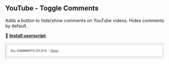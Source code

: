 ## YouTube - Toggle Comments

Adds a button to hide/show comments on YouTube videos. Hides comments by default.

🚀 **[Install userscript](https://github.com/arthurhammer/userscripts/raw/master/YouTube_ToggleComments/youtube_toggle-comments.user.js)**.

![Screenshot](screenshot.png)
